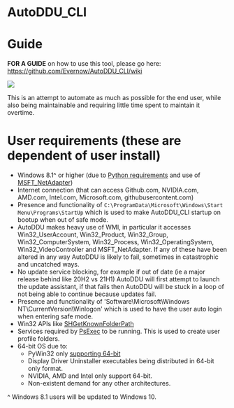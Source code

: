 # AutoDDU_CLI

# Guide

**FOR A GUIDE** on how to use this tool, please go here: https://github.com/Evernow/AutoDDU_CLI/wiki






![](Chikaftw_upscaled.png)


This is an attempt to automate as much as possible for the end user, while also being maintainable and requiring little time spent to maintain it overtime.

# User requirements (these are dependent of user install)
- Windows 8.1^ or higher (due to [Python requirements](https://docs.python.org/3/using/windows.html) and use of [MSFT_NetAdapter](https://docs.microsoft.com/en-us/previous-versions/windows/desktop/legacy/hh968170(v=vs.85)))
- Internet connection (that can access Github.com, NVIDIA.com, AMD.com, Intel.com, Microsoft.com, githubusercontent.com)
- Presence and functionality of  `C:\ProgramData\Microsoft\Windows\Start Menu\Programs\StartUp` which is used to make AutoDDU_CLI startup on bootup when out of safe mode.
- AutoDDU makes heavy use of WMI, in particular it accesses Win32_UserAccount, Win32_Product, Win32_Group, Win32_ComputerSystem, Win32_Process, Win32_OperatingSystem, Win32_VideoController and MSFT_NetAdapter. If any of these have been altered in any way AutoDDU is likely to fail, sometimes in catastrophic and uncatched ways.
- No update service blocking, for example if out of date (ie a major release behind like 20H2 vs 21H1) AutoDDU will first attempt to launch the update assistant, if that fails then AutoDDU will be stuck in a loop of not being able to continue because updates fail.
- Presence and functionality of 'Software\\Microsoft\\Windows NT\\CurrentVersion\\Winlogon' which is used to have the user auto login when entering safe mode.
- Win32 APIs like [SHGetKnownFolderPath](https://docs.microsoft.com/en-us/windows/win32/api/shlobj_core/nf-shlobj_core-shgetknownfolderpath) 
- Services required by [PsExec](https://docs.microsoft.com/en-us/sysinternals/downloads/psexec) to be running. This is used to create user profile folders.
- 64-bit OS due to:
  - PyWin32 only [supporting 64-bit](https://github.com/mhammond/pywin32/issues/1805)
  - Display Driver Uninstaller executables being distributed in 64-bit only format.
  - NVIDIA, AMD and Intel only support 64-bit.
  - Non-existent demand for any other architectures.



^ Windows 8.1 users will be updated to Windows 10.
